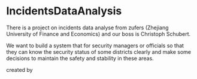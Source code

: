 # IncidentsDataAnalysis
There is a project on incidents data analyse from zufers (Zhejiang University of Finance and Economics) and our boss is Christoph Schubert.

We want to build a system that for security managers or officials so that they can know the security status of some districts clearly and make some decisions to maintain the safety and stability in these areas.    

created by
